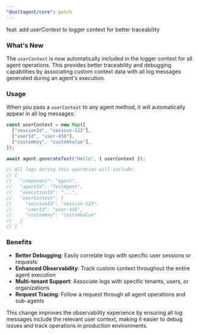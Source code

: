 ```yaml
---
"@voltagent/core": patch
---
```


feat: add userContext to logger context for better traceability

### What's New

The `userContext` is now automatically included in the logger context for all agent operations. This provides better traceability and debugging capabilities by associating custom context data with all log messages generated during an agent's execution.

### Usage

When you pass a `userContext` to any agent method, it will automatically appear in all log messages:

```typescript
const userContext = new Map([
  ["sessionId", "session-123"],
  ["userId", "user-456"],
  ["customKey", "customValue"],
]);

await agent.generateText("Hello", { userContext });

// All logs during this operation will include:
// {
//   "component": "agent",
//   "agentId": "TestAgent",
//   "executionId": "...",
//   "userContext": {
//     "sessionId": "session-123",
//     "userId": "user-456",
//     "customKey": "customValue"
//   }
// }
```

### Benefits

- **Better Debugging**: Easily correlate logs with specific user sessions or requests
- **Enhanced Observability**: Track custom context throughout the entire agent execution
- **Multi-tenant Support**: Associate logs with specific tenants, users, or organizations
- **Request Tracing**: Follow a request through all agent operations and sub-agents

This change improves the observability experience by ensuring all log messages include the relevant user context, making it easier to debug issues and track operations in production environments.
